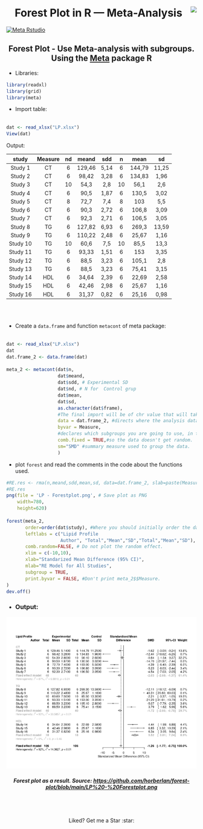 <h1 align="center"> Forest Plot in R — Meta-Analysis<img src="https://rstudio.com/wp-content/uploads/2018/10/RStudio-Logo-Flat.png" align="right" height="40px">
</h1>

[![Meta Rstudio](https://img.shields.io/endpoint?url=https%3A%2F%2Frstudio.github.io%2Frstudio-shields%2Fcategory%2Fmeta.json)](https://community.rstudio.com/c/meta)
<h2 align="center"> Forest Plot - Use  Meta-analysis with subgroups. Using the <a href="https://cran.r-project.org/web/packages/meta/index.html">Meta</a> package R</h2>

* Libraries:

```R
library(readxl)
library(grid)
library(meta)
```

*  Import table:

```R

dat <- read_xlsx("LP.xlsx")
View(dat)
```
Output:

| study    | Measure | nd | meand  | sdd  | n  | mean   | sd    |
|:--------:|:-------:|:--:|:------:|:----:|:--:|:------:|:-----:|
| Study 1  | CT      | 6  | 129,46 | 5,14 | 6  | 144,79 | 11,25 |
| Study 2  | CT      | 6  | 98,42  | 3,28 | 6  | 134,83 | 1,96  |
| Study 3  | CT      | 10 | 54,3   | 2,8  | 10 | 56,1   | 2,6   |
| Study 4  | CT      | 6  | 90,5   | 1,87 | 6  | 130,5  | 3,02  |
| Study 5  | CT      | 8  | 72,7   | 7,4  | 8  | 103    | 5,5   |
| Study 6  | CT      | 6  | 90,3   | 2,72 | 6  | 106,8  | 3,09  |
| Study 7  | CT      | 6  | 92,3   | 2,71 | 6  | 106,5  | 3,05  |
| Study 8  | TG      | 6  | 127,82 | 6,93 | 6  | 269,3  | 13,59 |
| Study 9  | TG      | 6  | 110,22 | 2,48 | 6  | 25,67  | 1,16  |
| Study 10 | TG      | 10 | 60,6   | 7,5  | 10 | 85,5   | 13,3  |
| Study 11 | TG      | 6  | 93,33  | 1,51 | 6  | 153    | 3,35  |
| Study 12 | TG      | 6  | 88,5   | 3,23 | 6  | 105,1  | 2,8   |
| Study 13 | TG      | 6  | 88,5   | 3,23 | 6  | 75,41  | 3,15  |
| Study 14 | HDL     | 6  | 34,64  | 2,39 | 6  | 22,69  | 2,58  |
| Study 15 | HDL     | 6  | 42,46  | 2,98 | 6  | 25,67  | 1,16  |
| Study 16 | HDL     | 6  | 31,37  | 0,82 | 6  | 25,16  | 0,98  |

<br>
<br>

* Create a ```data.frame``` and function ```metacont``` of meta package:

```R

dat <- read_xlsx("LP.xlsx")
dat
dat.frame_2 <- data.frame(dat)

meta_2 <- metacont(dat$n,
                   dat$meand,
                   dat$sdd, # Experimental SD
                   dat$nd, # N for  Control grup
                   dat$mean,
                   dat$sd,
                   as.character(dat$frame), 
                   #The final import will be of chr value that will take the data of the authors 
                   data = dat.frame_2, #directs where the analysis data will come from. 
                   byvar = Measure, 
                   #declares which subgroups you are going to use, in the case of those that were entered in the table in the "Measure" column. 
                   comb.fixed = TRUE,#so the data doesn't get random. 
                   sm="SMD" #summary measure used to group the data. 
                   )
```
*  plot ```forest``` and read the comments in the code about the functions used.

```R
#RE.res <- rma(n,meand,sdd,mean,sd, data=dat.frame_2, slab=paste(Measure))
#RE.res
png(file = 'LP - Forestplot.png', # Save plot as PNG
    width=780,
    height=620)

forest(meta_2,
       order=order(dat$study), #Where you should initially order the data. 
       leftlabs = c("Lipid Profile 
                    Author", "Total","Mean","SD","Total","Mean","SD"),
       comb.random=FALSE, # Do not plot the random effect. 
       xlim = c(-10,10), 
       xlab="Standarized Mean Difference (95% CI)",
       mlab="RE Model for All Studies",
       subgroup = TRUE,
       print.byvar = FALSE, #Don't print meta_2$$Measure.
)
dev.off()

```

- ### Output:
<p align="center">
<img src="https://raw.githubusercontent.com/horberlan/forest-plot/main/LP%20-%20Forestplot.png" width="700px" />

##### <p align="center"> Forest plot as a result. Source: https://github.com/horberlan/forest-plot/blob/main/LP%20-%20Forestplot.png</p>

<!--``` SE <- (dat$sd/sqrt(n)) ```
    -->

<br><br>

<p align="center">Liked? Get me a Star :star:</p>

